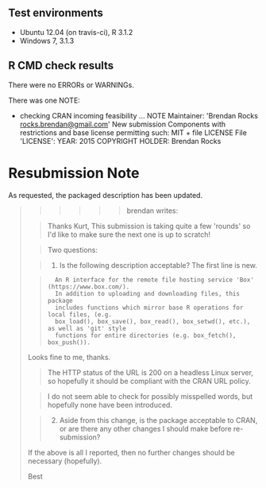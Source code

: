 ## Test environments
* Ubuntu 12.04 (on travis-ci), R 3.1.2
* Windows 7, 3.1.3

## R CMD check results
There were no ERRORs or WARNINGs. 

There was one NOTE:

* checking CRAN incoming feasibility ... NOTE
Maintainer: 'Brendan Rocks <rocks.brendan@gmail.com>'
New submission
Components with restrictions and base license permitting such:
  MIT + file LICENSE
File 'LICENSE':
  YEAR: 2015
  COPYRIGHT HOLDER: Brendan Rocks

# Resubmission Note
As requested, the packaged description has been updated.

> >>>>> brendan  writes:
> 
> > Thanks Kurt,
> > This submission is taking quite a few 'rounds' so I'd like to make sure the
> > next one is up to scratch! 
> 
> > Two questions:
> 
> > 1. Is the following description acceptable? The first line is new.
> 
> >       An R interface for the remote file hosting service 'Box' (https://www.box.com/).
> >       In addition to uploading and downloading files, this package
> >       includes functions which mirror base R operations for local files, (e.g. 
> >       box_load(), box_save(), box_read(), box_setwd(), etc.), as well as 'git' style 
> >       functions for entire directories (e.g. box_fetch(), box_push()).
> 
> Looks fine to me, thanks.
> 
> >    The HTTP status  of the URL is 200 on a headless Linux server, so hopefully
> >    it should be compliant with the CRAN URL policy.
> 
> >    I do not seem able to check for possibly misspelled words, but hopefully
> >    none have been introduced.
> 
> > 2. Aside from this change, is the package acceptable to CRAN, or are
> > there any other changes I should make before re-submission?
> 
> If the above is all I reported, then no further changes should be
> necessary (hopefully).
> 
> Best
> 
